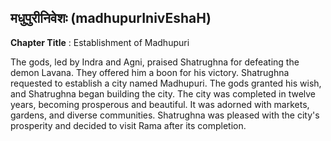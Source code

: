 ## मधुपुरीनिवेशः (madhupurInivEshaH)
**Chapter Title** : Establishment of Madhupuri

The gods, led by Indra and Agni, praised Shatrughna for defeating the demon Lavana. They offered him a boon for his victory. Shatrughna requested to establish a city named Madhupuri. The gods granted his wish, and Shatrughna began building the city. The city was completed in twelve years, becoming prosperous and beautiful. It was adorned with markets, gardens, and diverse communities. Shatrughna was pleased with the city's prosperity and decided to visit Rama after its completion.